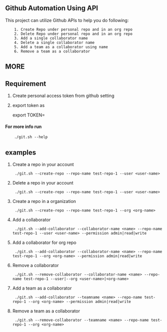 ## Github Automation Using API

This project can utilize Github APIs to help you do following:

        1. Create Repo under personal repo and in an org repo
        2. Delete Repo under personal repo and in an org repo
        3. Add a single collaborator name
        4. Delete a single collaborator name
        5. Add a team as a collaborator using name
        6. Remove a team as a collaborator

## MORE

## Requirement

1. Create personal access token from github setting
2. export token as

    export TOKEN=<value>

#### For more info run 

        ./git.sh --help

## examples

1. Create a repo in your account

        ./git.sh --create-repo --repo-name test-repo-1 --user <user-name>

2. Delete a repo in your account

        ./git.sh --create-repo --repo-name test-repo-1 --user <user-name>

3. Create a repo in a organization

        ./git.sh --create-repo --repo-name test-repo-1 --org <org-name>

4. Add a collaborator

        ./git.sh --add-collaborator --collaborator-name <name> --repo-name test-repo-1 --user <user-name> --permission admin|read|write

5. Add a collaborator for org repo

        ./git.sh --add-collaborator --collaborator-name <name> --repo-name test-repo-1 --org <org-name> --permission admin|read|write

6. Remove a collaborator 

        ./git.sh --remove-collaborator --collaborator-name <name> --repo-name test-repo-1 --user|--org <user-name>|<org-name>

7. Add a team as a collaborator

        ./git.sh --add-collaborator --teamname <name> --repo-name test-repo-1 --org <org-name> --permission admin|read|write

8. Remove a team as a collaborator

        ./git.sh --remove-collaborator --teamname <name> --repo-name test-repo-1 --org <org-name>